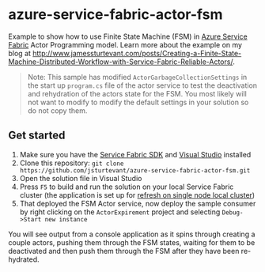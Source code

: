 # azure-service-fabric-actor-fsm
Example to show how to use Finite State Machine (FSM) in [Azure Service Fabric](https://azure.microsoft.com/en-us/services/service-fabric/) Actor Programming model.  Learn more about the example on my blog at http://www.jamessturtevant.com/posts/Creating-a-Finite-State-Machine-Distributed-Workflow-with-Service-Fabric-Reliable-Actors/.

> Note: This sample has modified `ActorGarbageCollectionSettings` in the start up `program.cs` file of the actor service to test the deactivation and rehydration of the actors state for the FSM.  You most likely will not want to modify to modify the default settings in your solution so do not copy them.

## Get started

1. Make sure you have the [Service Fabric SDK](https://docs.microsoft.com/en-us/azure/service-fabric/service-fabric-get-started#install-the-sdk-and-tools) and [Visual Studio](https://www.visualstudio.com/downloads/) installed
2. Clone this repository: `git clone https://github.com/jsturtevant/azure-service-fabric-actor-fsm.git` 
3. Open the solution file in Visual Studio 
4. Press `F5` to build and run the solution on your local Service Fabric cluster (the application is set up for [refresh on single node local cluster](https://blogs.msdn.microsoft.com/azureservicefabric/2017/04/17/speed-up-service-fabric-development-with-the-new-refresh-application-debug-mode-2/))
5. That deployed the FSM Actor service, now deploy the sample consumer by right clicking on the `ActorExpirement` project and selecting `Debug->Start new instance` 

You will see output from a console application as it spins through creating a couple actors, pushing them through the FSM states, waiting for them to be deactivated and then push them through the FSM after they have been re-hydrated.
